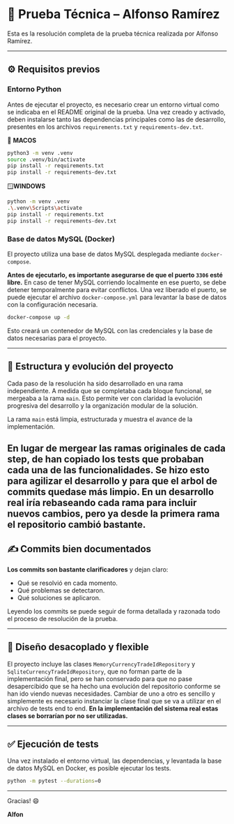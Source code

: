 # 🧩 Prueba Técnica – Alfonso Ramírez

Esta es la resolución completa de la prueba técnica realizada por Alfonso Ramírez.

---

## ⚙️ Requisitos previos

### Entorno Python

Antes de ejecutar el proyecto, es necesario crear un entorno virtual como se indicaba en el README original de la prueba. 
Una vez creado y activado, deben instalarse tanto las dependencias principales como las de desarrollo, presentes en los 
archivos `requirements.txt` y `requirements-dev.txt`.


🍎 **MACOS**
```bash
python3 -m venv .venv
source .venv/bin/activate
pip install -r requirements.txt
pip install -r requirements-dev.txt
```

🪟**WINDOWS**
```bash
python -m venv .venv
.\.venv\Scripts\activate
pip install -r requirements.txt
pip install -r requirements-dev.txt
```



### Base de datos MySQL (Docker)

El proyecto utiliza una base de datos MySQL desplegada mediante `docker-compose`.

**Antes de ejecutarlo, es importante asegurarse de que el puerto `3306` esté libre.**
En caso de tener MySQL corriendo localmente en ese puerto, se debe detener temporalmente para evitar conflictos. 
Una vez liberado el puerto, se puede ejecutar el archivo `docker-compose.yml` para levantar la base de datos con la 
configuración necesaria.

```bash
docker-compose up -d
```
Esto creará un contenedor de MySQL con las credenciales y la base de datos necesarias para el proyecto.

---

## 🧠 Estructura y evolución del proyecto

Cada paso de la resolución ha sido desarrollado en una rama independiente. A medida que se completaba cada bloque 
funcional, se mergeaba a la rama `main`. Esto permite ver con claridad la evolución progresiva del desarrollo y la 
organización modular de la solución.

La rama `main` está limpia, estructurada y muestra el avance de la implementación. 

En lugar de mergear las ramas originales de cada step, de han copiado los tests que probaban cada una de las
funcionalidades. Se hizo esto para agilizar el desarrollo y para que el arbol de commits quedase más limpio. En un
desarrollo real iría rebaseando cada rama para incluir nuevos cambios, pero ya desde la primera rama el repositorio
cambió bastante.
---

## ✍️ Commits bien documentados

**Los commits son bastante clarificadores** y dejan claro: 

- Qué se resolvió en cada momento.
- Qué problemas se detectaron.
- Qué soluciones se aplicaron.

Leyendo los commits se puede seguir de forma detallada y razonada todo el proceso de resolución de la prueba.

---

## 🔄 Diseño desacoplado y flexible

El proyecto incluye las clases `MemoryCurrencyTradeIdRepository` y `SqliteCurrencyTradeIdRepository`, que no forman 
parte de la implementación final, pero se han conservado para que no pase desapercibido que se ha hecho una evolución
del repositorio conforme se han ido viendo nuevas necesidades. Cambiar de uno a otro es sencillo y simplemente es necesario
instanciar la clase final que se va a utilizar en el archivo de tests end to end. **En la implementación del sistema real 
estas clases se borrarían por no ser utilizadas.**

---

## ✅ Ejecución de tests

Una vez instalado el entorno virtual, las dependencias, y levantada la base de datos MySQL en Docker, es posible 
ejecutar los tests.

```bash
python -m pytest --durations=0
```

---

Gracias! 😄

**Alfon**

